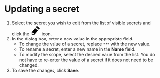 # Updating a secret

1. Select the secret you wish to edit from the list of visible secrets and click the ![pencil](../../../_assets/pencil.svg) icon.
1. In the dialog box, enter a new value in the appropriate field.
   * To change the value of a secret, replace `***` with the new value.
   * To rename a secret, enter a new name in the **Name** field.
   * To modify the scope, select the desired value from the list.
      You do not have to re-enter the value of a secret if it does not need to be changed.
1. To save the changes, click **Save**.